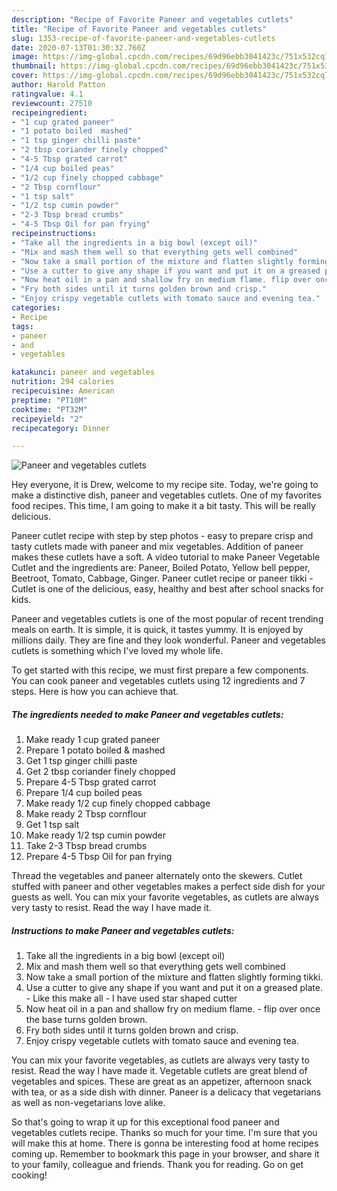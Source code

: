 ```yaml
---
description: "Recipe of Favorite Paneer and vegetables cutlets"
title: "Recipe of Favorite Paneer and vegetables cutlets"
slug: 1353-recipe-of-favorite-paneer-and-vegetables-cutlets
date: 2020-07-13T01:30:32.760Z
image: https://img-global.cpcdn.com/recipes/69d96ebb3041423c/751x532cq70/paneer-and-vegetables-cutlets-recipe-main-photo.jpg
thumbnail: https://img-global.cpcdn.com/recipes/69d96ebb3041423c/751x532cq70/paneer-and-vegetables-cutlets-recipe-main-photo.jpg
cover: https://img-global.cpcdn.com/recipes/69d96ebb3041423c/751x532cq70/paneer-and-vegetables-cutlets-recipe-main-photo.jpg
author: Harold Patton
ratingvalue: 4.1
reviewcount: 27510
recipeingredient:
- "1 cup grated paneer"
- "1 potato boiled  mashed"
- "1 tsp ginger chilli paste"
- "2 tbsp coriander finely chopped"
- "4-5 Tbsp grated carrot"
- "1/4 cup boiled peas"
- "1/2 cup finely chopped cabbage"
- "2 Tbsp cornflour"
- "1 tsp salt"
- "1/2 tsp cumin powder"
- "2-3 Tbsp bread crumbs"
- "4-5 Tbsp Oil for pan frying"
recipeinstructions:
- "Take all the ingredients in a big bowl (except oil)"
- "Mix and mash them well so that everything gets well combined"
- "Now take a small portion of the mixture and flatten slightly forming tikki."
- "Use a cutter to give any shape if you want and put it on a greased plate.  Like this make all  I have used star shaped cutter"
- "Now heat oil in a pan and shallow fry on medium flame. flip over once the base turns golden brown."
- "Fry both sides until it turns golden brown and crisp."
- "Enjoy crispy vegetable cutlets with tomato sauce and evening tea."
categories:
- Recipe
tags:
- paneer
- and
- vegetables

katakunci: paneer and vegetables 
nutrition: 294 calories
recipecuisine: American
preptime: "PT10M"
cooktime: "PT32M"
recipeyield: "2"
recipecategory: Dinner

---
```



![Paneer and vegetables cutlets](https://img-global.cpcdn.com/recipes/69d96ebb3041423c/751x532cq70/paneer-and-vegetables-cutlets-recipe-main-photo.jpg)

Hey everyone, it is Drew, welcome to my recipe site. Today, we're going to make a distinctive dish, paneer and vegetables cutlets. One of my favorites food recipes. This time, I am going to make it a bit tasty. This will be really delicious.

Paneer cutlet recipe with step by step photos - easy to prepare crisp and tasty cutlets made with paneer and mix vegetables. Addition of paneer makes these cutlets have a soft. A video tutorial to make Paneer Vegetable Cutlet and the ingredients are: Paneer, Boiled Potato, Yellow bell pepper, Beetroot, Tomato, Cabbage, Ginger. Paneer cutlet recipe or paneer tikki - Cutlet is one of the delicious, easy, healthy and best after school snacks for kids.

Paneer and vegetables cutlets is one of the most popular of recent trending meals on earth. It is simple, it is quick, it tastes yummy. It is enjoyed by millions daily. They are fine and they look wonderful. Paneer and vegetables cutlets is something which I've loved my whole life.


To get started with this recipe, we must first prepare a few components. You can cook paneer and vegetables cutlets using 12 ingredients and 7 steps. Here is how you can achieve that.

<!--inarticleads1-->

##### The ingredients needed to make Paneer and vegetables cutlets:

1. Make ready 1 cup grated paneer
1. Prepare 1 potato boiled &amp; mashed
1. Get 1 tsp ginger chilli paste
1. Get 2 tbsp coriander finely chopped
1. Prepare 4-5 Tbsp grated carrot
1. Prepare 1/4 cup boiled peas
1. Make ready 1/2 cup finely chopped cabbage
1. Make ready 2 Tbsp cornflour
1. Get 1 tsp salt
1. Make ready 1/2 tsp cumin powder
1. Take 2-3 Tbsp bread crumbs
1. Prepare 4-5 Tbsp Oil for pan frying


Thread the vegetables and paneer alternately onto the skewers. Cutlet stuffed with paneer and other vegetables makes a perfect side dish for your guests as well. You can mix your favorite vegetables, as cutlets are always very tasty to resist. Read the way I have made it. 

<!--inarticleads2-->

##### Instructions to make Paneer and vegetables cutlets:

1. Take all the ingredients in a big bowl (except oil)
1. Mix and mash them well so that everything gets well combined
1. Now take a small portion of the mixture and flatten slightly forming tikki.
1. Use a cutter to give any shape if you want and put it on a greased plate.  - Like this make all  - I have used star shaped cutter
1. Now heat oil in a pan and shallow fry on medium flame. - flip over once the base turns golden brown.
1. Fry both sides until it turns golden brown and crisp.
1. Enjoy crispy vegetable cutlets with tomato sauce and evening tea.


You can mix your favorite vegetables, as cutlets are always very tasty to resist. Read the way I have made it. Vegetable cutlets are great blend of vegetables and spices. These are great as an appetizer, afternoon snack with tea, or as a side dish with dinner. Paneer is a delicacy that vegetarians as well as non-vegetarians love alike. 

So that's going to wrap it up for this exceptional food paneer and vegetables cutlets recipe. Thanks so much for your time. I'm sure that you will make this at home. There is gonna be interesting food at home recipes coming up. Remember to bookmark this page in your browser, and share it to your family, colleague and friends. Thank you for reading. Go on get cooking!
